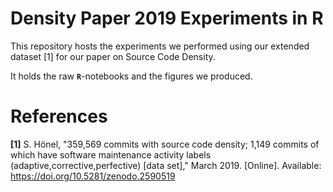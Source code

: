 # Density Paper 2019 Experiments in R
This repository hosts the experiments we performed using our extended dataset [1] for our paper on Source Code Density.

It holds the raw __`R`__-notebooks and the figures we produced.

# References
__[1]__ S. Hönel, "359,569 commits with source code density; 1,149 commits of which have software maintenance activity labels (adaptive,corrective,perfective) [data  set]," March 2019. [Online]. Available: https://doi.org/10.5281/zenodo.2590519
